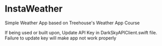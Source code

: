 # InstaWeather
Simple Weather App based on Treehouse's Weather App Course

If being used or built upon, Update API Key in DarkSkyAPIClient.swift file. Failure to update key will make app not work properly
